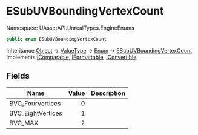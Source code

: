 # ESubUVBoundingVertexCount

Namespace: UAssetAPI.UnrealTypes.EngineEnums

```csharp
public enum ESubUVBoundingVertexCount
```

Inheritance [Object](https://docs.microsoft.com/en-us/dotnet/api/system.object) → [ValueType](https://docs.microsoft.com/en-us/dotnet/api/system.valuetype) → [Enum](https://docs.microsoft.com/en-us/dotnet/api/system.enum) → [ESubUVBoundingVertexCount](./uassetapi.unrealtypes.engineenums.esubuvboundingvertexcount.md)<br>
Implements [IComparable](https://docs.microsoft.com/en-us/dotnet/api/system.icomparable), [IFormattable](https://docs.microsoft.com/en-us/dotnet/api/system.iformattable), [IConvertible](https://docs.microsoft.com/en-us/dotnet/api/system.iconvertible)

## Fields

| Name | Value | Description |
| --- | --: | --- |
| BVC_FourVertices | 0 |  |
| BVC_EightVertices | 1 |  |
| BVC_MAX | 2 |  |
